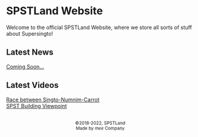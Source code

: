 <link rel="stylesheet" href="https://spstland.github.io/style.css">


# SPSTLand Website
Welcome to the official SPSTLand Website, where we store all sorts of stuff about Supersingto!<br>

## Latest News
[Coming Soon...](/news/comingsoon)

## Latest Videos
[Race between Singto-Numnim-Carrot](/videos/singto-numnim-carrot-race)<br>
[SPST Building Viewpoint](/videos/spst-building-viewpoint)

<br>

<center><sub>
  &copy;2018-2022, SPSTLand<br>
  Made by <i>mee</i> Company
</sub></center>
